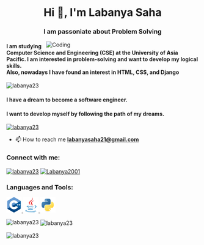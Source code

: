 <!--[![MasterHead](https://www.mtu.edu/cs/undergraduate/software/what/images/software-engineering-banner2400.jpg)-->
<h1 align="center">Hi 👋, I'm Labanya Saha</h1>
<h3 align="center">I am passoniate about Problem Solving</h3>
<!--<h2 align="center">Learn to try new thing.Still try to develop MYSELF;I have dream to become a SOFTWARE ENGINEER</h2>-->
<img align="right" alt="Coding" width="400" src="https://i.pinimg.com/originals/e7/26/c7/e726c74ac081eed50feee1433d12c998.gif">
<!--<h1 align="left"> I LOVE TO PROGRAMMING.STILL PACTICING IT</h1>
<h4 align="left">Problem Solver</h4>
-->
<h4 align="left">I am studying Computer Science and Engineering (CSE) at the University of Asia Pacific. I am interested in problem-solving and want to develop my logical skills.<br> Also, nowadays I have found an interest in HTML, CSS, and Django</h4>

<p align="left"> <img src="https://komarev.com/ghpvc/?username=labanya23&label=Profile%20views&color=0e75b6&style=flat" alt="labanya23" /> </p>
<h4 align="left">I have a dream to become a software engineer.</h4>
<h4 align="left">I want to develop myself by following the path of my dreams.</h4>

<p align="left"> <a href="https://github.com/ryo-ma/github-profile-trophy"><img src="https://github-profile-trophy.vercel.app/?username=labanya23" alt="labanya23" /></a> </p>

- 📫 How to reach me **labanyasaha21@gmail.com**
  
<!--
- https://lightoj.com/user/21201059
- https://toph.co/u/user.5203
- https://www.beecrowd.com.br/judge/en/profile/614100
- https://www.linkedin.com/in/labanya-saha-60642127a/
- https://www.stopstalk.com/user/profile/labanya25
- https://www.hackerrank.com/profile/labanyasaha21
- https://atcoder.jp/users/labanya24
- https://open.kattis.com/users/labanya-saha
- https://www.stopstalk.com/user/profile/Labanya24
- https://leetcode.com/labanyasaha21/
-->

<h3 align="left">Connect with me:</h3>
<p align="left">
<a href="https://www.codechef.com/users/labanya23" target="blank"><img align="center" src="https://cdn.jsdelivr.net/npm/simple-icons@3.1.0/icons/codechef.svg" alt="labanya23" height="30" width="40" /></a>
  <!--
<a href="https://codeforces.com/profile/labanya22" target="blank"><img align="center" src="https://raw.githubusercontent.com/rahuldkjain/github-profile-readme-generator/master/src/images/icons/Social/codeforces.svg" alt="labanya22" height="30" width="40" /></a>
  -->
<a href="https://codeforces.com/profile/Labanya2001"target="blank"><img align="center" src="https://raw.githubusercontent.com/rahuldkjain/github-profile-readme-generator/master/src/images/icons/Social/codeforces.svg" alt="Labanya2001" height="30" width="40" /></a> 
  <!--
  <a href="https://www.codechef.com/users/labanyasaha91" target="blank"><img align="center" src="https://cdn.jsdelivr.net/npm/simple-icons@3.1.0/icons/codechef.svg" alt="labanyasahah91" height="30" width="40" /></a>
  -->
</p>

<h3 align="left">Languages and Tools:</h3>
<p align="left"> <a href="https://www.w3schools.com/cpp/" target="_blank" rel="noreferrer"> <img src="https://raw.githubusercontent.com/devicons/devicon/master/icons/cplusplus/cplusplus-original.svg" alt="cplusplus" width="40" height="40"/> </a> <a href="https://www.java.com" target="_blank" rel="noreferrer"> <img src="https://raw.githubusercontent.com/devicons/devicon/master/icons/java/java-original.svg" alt="java" width="40" height="40"/> </a> <a href="https://www.python.org" target="_blank" rel="noreferrer"> <img src="https://raw.githubusercontent.com/devicons/devicon/master/icons/python/python-original.svg" alt="python" width="40" height="40"/> </a> </p>

<p><img align="left" src="https://github-readme-stats.vercel.app/api/top-langs?username=labanya23&show_icons=true&locale=en&layout=compact" alt="labanya23" /></p>

<p>&nbsp;<img align="center" src="https://github-readme-stats.vercel.app/api?username=labanya23&show_icons=true&locale=en" alt="labanya23" /></p>

<p><img align="center" src="https://github-readme-streak-stats.herokuapp.com/?user=labanya23&" alt="labanya23" /></p>
